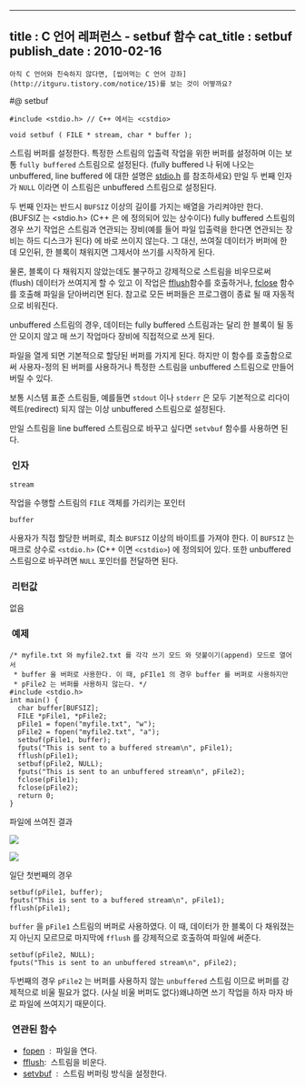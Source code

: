 ----------------
title : C 언어 레퍼런스 - setbuf 함수
cat_title :  setbuf
publish_date : 2010-02-16
--------------



```warning
아직 C 언어와 친숙하지 않다면, [씹어먹는 C 언어 강좌](http://itguru.tistory.com/notice/15)를 보는 것이 어떻까요?

```

#@ setbuf



```info
#include <stdio.h> // C++ 에서는 <cstdio>

void setbuf ( FILE * stream, char * buffer );
```


스트림 버퍼를 설정한다.
특정한 스트림의 입출력 작업을 위한 버퍼를 설정하며 이는 보통 `fully buffered` 스트림으로 설정된다. (fully buffered 나 뒤에 나오는 unbuffered, line buffered 에 대한 설명은 [stdio.h](http://itguru.tistory.com/34) 를 참조하세요) 만일 두 번째 인자가 `NULL` 이라면 이 스트림은 unbuffered 스트림으로 설정된다.

두 번째 인자는 반드시 `BUFSIZ` 이상의 길이를 가지는 배열을 가리켜야만 한다. (BUFSIZ 는 <stdio.h> (C++ 은 <cstdio> 에 정의되어 있는 상수이다) fully buffered 스트림의 경우 쓰기 작업은 스트림과 연관되는 장비(예를 들어 파일 입출력을 한다면 연관되는 장비는 하드 디스크가 된다) 에 바로 쓰이지 않는다. 그 대신, 쓰여질 데이터가 버퍼에 한 데 모인뒤, 한 블록이 채워지면 그제서야 쓰기를 시작하게 된다.

물론, 블록이 다 채워지지 않았는데도 불구하고 강제적으로 스트림을 비우므로써 (flush) 데이터가 쓰여지게 할 수 있고 이 작업은 [fflush](http://itguru.tistory.com/57)함수를 호출하거나, [fclose](http://itguru.tistory.com/54) 함수를 호출해 파일을 닫아버리면 된다. 참고로 모든 버퍼들은 프로그램이 종료 될 때 자동적으로 비워진다.

unbuffered 스트림의 경우, 데이터는 fully buffered 스트림과는 달리 한 블록이 될 동안 모이지 않고 매 쓰기 작업마다 장비에 직접적으로 쓰게 된다.

파일을 열게 되면 기본적으로 할당된 버퍼를 가지게 된다. 하지만 이 함수를 호출함으로써 사용자-정의 된 버퍼를 사용하거나 특정한 스트림을 unbuffered 스트림으로 만들어버릴 수 있다.

보통 시스템 표준 스트림들, 예를들면 `stdout` 이나 `stderr` 은 모두 기본적으로 리다이렉트(redirect) 되지 않는 이상 unbuffered 스트림으로 설정된다.

만일 스트림을 line buffered 스트림으로 바꾸고 싶다면 `setvbuf` 함수를 사용하면 된다.

###  인자


`stream`

작업을 수행할 스트림의 `FILE` 객체를 가리키는 포인터

`buffer`

사용자가 직접 할당한 버퍼로, 최소 `BUFSIZ` 이상의 바이트를 가져야 한다. 이 `BUFSIZ` 는 매크로 상수로 `<stdio.h>` (C++ 이면 `<cstdio>`) 에 정의되어 있다. 또한 unbuffered 스트림으로 바꾸려면 `NULL` 포인터를 전달하면 된다.



###  리턴값




없음



###  예제


```cpp-formatted
/* myfile.txt 와 myfile2.txt 를 각각 쓰기 모드 와 덧붙이기(append) 모드로 열어서
 * buffer 을 버퍼로 사용한다. 이 때, pFIle1 의 경우 buffer 를 버퍼로 사용하지만
 * pFile2 는 버퍼를 사용하지 않는다. */
#include <stdio.h>
int main() {
  char buffer[BUFSIZ];
  FILE *pFile1, *pFile2;
  pFile1 = fopen("myfile.txt", "w");
  pFile2 = fopen("myfile2.txt", "a");
  setbuf(pFile1, buffer);
  fputs("This is sent to a buffered stream\n", pFile1);
  fflush(pFile1);
  setbuf(pFile2, NULL);
  fputs("This is sent to an unbuffered stream\n", pFile2);
  fclose(pFile1);
  fclose(pFile2);
  return 0;
}
```

파일에 쓰여진 결과


![](http://img1.daumcdn.net/thumb/R1920x0/?fname=http%3A%2F%2Fcfile5.uf.tistory.com%2Fimage%2F137E581E4B7816E90A324C)


![](http://img1.daumcdn.net/thumb/R1920x0/?fname=http%3A%2F%2Fcfile9.uf.tistory.com%2Fimage%2F1705EC1E4B7816E90789F8)

일단 첫번째의 경우

```cpp-formatted
setbuf(pFile1, buffer);
fputs("This is sent to a buffered stream\n", pFile1);
fflush(pFile1);
```

`buffer` 을 `pFile1` 스트림의 버퍼로 사용하였다. 이 때, 데이터가 한 블록이 다 채워졌는지 아닌지 모르므로 마지막에 `fflush` 를 강제적으로 호출하여 파일에 써준다.

```cpp-formatted
setbuf(pFile2, NULL);
fputs("This is sent to an unbuffered stream\n", pFile2);
```

두번째의 경우 `pFile2` 는 버퍼를 사용하지 않는 `unbuffered` 스트림 이므로 버퍼를 강제적으로 비울 필요가 없다. (사실 비울 버퍼도 없다)왜냐하면 쓰기 작업을 하자 마자 바로 파일에 쓰여지기 때문이다.



###  연관된 함수


*  [fopen](http://itguru.tistory.com/58)  :  파일을 연다.
*  [fflush](http://itguru.tistory.com/57):  스트림을 비운다.
*  [setvbuf](http://itguru.tistory.com/62)  :  스트림 버퍼링 방식을 설정한다.